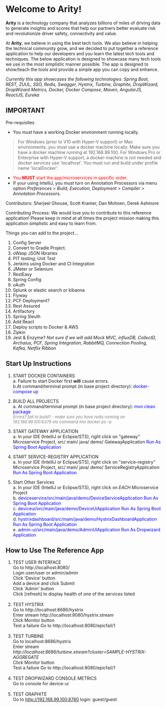 **Welcome to Arity!**
===================

**Arity** is a technology company that analyzes billions of miles of driving data to generate insights and scores that help our partners better evaluate risk and revolutionize driver safety, connectivity and value.

At **Arity**, we believe in using the best tech tools.  We also believe in helping the technical community grow, and we decided to put together a reference application to help our developers and you learn the latest tech tools and techniques.  The below application is designed to showcase many tech tools we use in the most simplistic manner possible.  The app is designed to show/teach the tools and provide a simple app you can copy and enhance.

*Currently this app showcases the following technologies*:
*Spring Boot, REST, ZUUL, SSO, Redis, Swagger, Hystrix, Turbine, Graphite, DropWizard, DropWizard Metrics, Docker, Docker Compose, Maven, AngularJS, ReactJS, Eureka*

IMPORTANT
-----------------
Pre-requisites
* You must have a working Docker environment running locally.

> For Windows (prior to V10 with Hyper-V support) or Mac environments, you must use a docker machine locally. Make sure you have a docker machine running at 192.168.99.100.
> For Windows Pro or Enterprise with Hyper-V support, a docker-machine is not needed and docker services use 'localhost'. You must run and build under profile name 'localDocker'.

* <font color="red">You **MUST** start the app/microservices in specific order.</font>
* If your using IntelliJ, you must turn on Annotation Processors via menu option *Preferences > Build, Execution, Deployment > Compiler > Annotation Processors*.

Contributors: Sherjeel Ghouse, Scott Kramer, Dan Mohnen, Derek Ashmore

Contributing Process: We would love you to contribute to this reference application!  Please keep in mind at all times the project mission making this application simplistic and easy to learn from.

Things you can add to the project...
 1) Config Server
 2) Convert to Gradle Project.
 3) oWasp JSON libraries
 4) PIT testing; Unit Test
 5) Jenkins using Docker  and  CI Integration
 6) JMeter or Selenium
 7) RestEasy
 8) Spring Config
 9) oAuth
10) Splunk or elastic search or kibanna
22) Flyway
23) PCF Deployment?
24) Rest Assured
25) Artifactory
26) Spring Sleuth
27) Add React
28) Deploy scripts to Docker & AWS
29) Zipkin
30) Jest & Enzyme?
*Not sure if we will add Mock MVC, influxDB, CollectD, Archaius, PCF, Spring Integration, RabbitMQ, Connection Pooling, Kafka, Netflix Ribbon*

Start Up Instructions
----------------------
 1. START DOCKER CONTAINERS<br>
     a. Failure to start Docker first **will** cause errors.<br>
     b.At command/terminal prompt (in base project directory): <font color="blue">docker-compose up</font>

 2. BUILD ALL PROJECTS<br>
     a. At command/terminal prompt (in base project directory): <font color="blue">mvn clean package</font><br>
     <font color="gray" size="2">*Errors? fail to build? - make sure you have redis running on 192.168.99.100:6379 via command line docker ps -a*</font> 

 3. START GATEWAY APPLICATION<br>
     a. In your IDE (IntelliJ or Eclipse/STS), right click on "gateway" Microservice Project, src/ main/ java/ demo/ GatewayApplication <font color="blue">Run As Spring Boot Application</font>

 4. START SERVICE-REGISTRY APPLICATION<br>
     a. In your IDE (IntelliJ or Eclipse/STS), right click on "service-registry" Microservice Project, src/ main/ java/ demo/ ServiceRegistryApplication <font color="blue">Run As Spring Boot Application</font>

 5. Start Other Services<br>
     a. In your IDE (IntelliJ or Eclipse/STS), right click on *EACH* Microservice Project<br>
     b. <font color="blue">deviceservice/src/main/java/demo/DeviceServiceApplication Run As Spring Boot Application</font><br>
     c. <font color="blue">deviceui/src/main/java/demo/DeviceUiApplication Run As Spring Boot Application</font><br>
     d. <font color="blue">hystrixdashboard/src/main/java/demo/HystrixDashboardApplication Run As Spring Boot Application</font><br>
     e. <font color="blue">admin-ui/src/main/java/demo/AdminUIApplication Run As Dropwizard Application</font><br>

How to Use The Reference App
----------------------------
 1. TEST USER INTERFACE<br>
     Go to http://localhost:8080/<br>
     Login user/user  or admin/admin<br>
     Click 'Device' button<br>
     Add a device and click Submit<br>
     Click 'Admin' button<br>
     Click [refresh] to display health of one of the services listed<br>
     <br>   
 2. TEST HYSTRIX<br>
     Go to http://localhost:8686/hystrix<br>
     Enter stream http://localhost:8080/hystrix.stream<br>
     Click Monitor button<br>
     Test a failure Go to http://localhost:8080/epicfail/1<br>
     <br>
 3. TEST TURBINE<br>
     Go to localhost:8686/hystrix<br>
     Enter stream<br>
     *http://localhost:8686/turbine.stream?cluster=SAMPLE-HYSTRIX-AGGREGATE*<br>
     Click Monitor button<br>
     Test a failure Go to http://localhost:8080/epicfail/1<br>
     <br>
 4. TEST DROPWIZARD CONSOLE METRICS<br>
     Go to console for device-ui<br>
     <br>
 5. TEST GRAPHITE<br>
     Go to http://192.168.99.100:8780
     login: guest/guest
     <br>